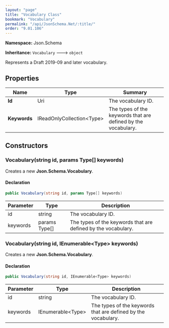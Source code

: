 ```yaml
---
layout: "page"
title: "Vocabulary Class"
bookmark: "Vocabulary"
permalink: "/api/JsonSchema.Net/:title/"
order: "9.01.106"
---
```

**Namespace:** Json.Schema

**Inheritance:**
`Vocabulary`
 🡒 
`object`

Represents a Draft 2019-09 and later vocabulary.

## Properties

| Name | Type | Summary |
|---|---|---|
| **Id** | Uri | The vocabulary ID. |
| **Keywords** | IReadOnlyCollection\<Type\> | The types of the keywords that are defined by the vocabulary. |
## Constructors

### Vocabulary(string id, params Type[] keywords)

Creates a new **Json.Schema.Vocabulary**.

#### Declaration

```c#
public Vocabulary(string id, params Type[] keywords)
```
| Parameter | Type | Description |
|---|---|---|
| id | string | The vocabulary ID. |
| keywords | params Type[] | The types of the keywords that are defined by the vocabulary. |

### Vocabulary(string id, IEnumerable\<Type\> keywords)

Creates a new **Json.Schema.Vocabulary**.

#### Declaration

```c#
public Vocabulary(string id, IEnumerable<Type> keywords)
```
| Parameter | Type | Description |
|---|---|---|
| id | string | The vocabulary ID. |
| keywords | IEnumerable\<Type\> | The types of the keywords that are defined by the vocabulary. |

